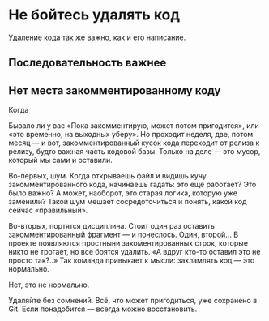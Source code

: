 # Не бойтесь удалять код

Удаление кода так же важно, как и его написание. 

## Последовательность важнее


## Нет места закомментированному коду

Когда 

Бывало ли у вас «Пока закомментирую, может потом пригодится», или «это временно, на выходных уберу». 
Но проходит неделя, две, потом месяц — и вот, закомментированный кусок кода переходит от релиза к релизу, будто важная часть кодовой базы.
Только на деле — это мусор, который мы сами и оставили.

Во-первых, шум. Когда открываешь файл и видишь кучу закомментированного кода, начинаешь гадать: это ещё работает?
 Это было важно? А может, наоборот, это старая логика, которую уже заменили?
 Такой шум мешает сосредоточиться и понять, какой код сейчас «правильный».

Во-вторых, портятся дисциплина.
Стоит один раз оставить закомментированный фрагмент — и понеслось. Один, второй...
В проекте появляются простныни закоментированных строк, которые никто не трогает, но все боятся удалить.
«А вдруг кто-то оставил это не просто так?..»
Так команда привыкает к мысли: захламлять код — это нормально.

Нет, это не нормально.

Удаляйте без сомнений. Всё, что может пригодиться, уже сохранено в Git.
Если понадобится — всегда можно восстановить.
